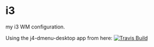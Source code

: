 i3
==

my i3 WM configuration.



Using the j4-dmenu-desktop app from here:
[![Travis Build](https://api.travis-ci.org/enkore/j4-dmenu-desktop.png)](https://travis-ci.org/enkore/j4-dmenu-desktop/)

